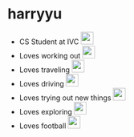 # harryyu

- CS Student at IVC <img src='https://pbs.twimg.com/profile_images/1195477694663626752/cXQKoeN6_400x400.jpg' width='25'>
- Loves working out <img src='https://t4.ftcdn.net/jpg/03/29/67/97/360_F_329679742_4vrHnqpRSsqiTrLWEsmpLwvwHc3aNc4I.jpg' width='25'>
- Loves traveling <img src='https://cdn-icons-png.flaticon.com/512/6350/6350271.png' width='25'>
- Loves driving <img src='https://media.istockphoto.com/id/1299998121/vector/steering-wheel-icon-hands-on-steering-wheel-driver-driving-car-test-drive.jpg?s=612x612&w=0&k=20&c=lB_d1Ft1pZvQGnSAk1mxuG8CincqTR_JvQ9-bHaJGm0=' width='25'>
- Loves trying out new things <img src='https://cdn-icons-png.flaticon.com/512/4497/4497502.png' width='25'>
- Loves exploring <img src='https://cdn-icons-png.flaticon.com/512/471/471012.png' width='25'>
- Loves football <img src='https://github.com/harryyu18/harryyu/assets/159220667/8097d402-cd45-4f66-b4cc-f147060c251d' width='25'>
